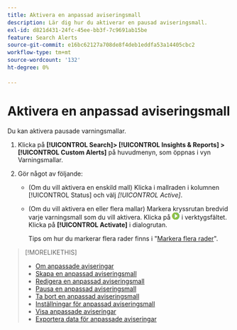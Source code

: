 ```yaml
---
title: Aktivera en anpassad aviseringsmall
description: Lär dig hur du aktiverar en pausad aviseringsmall.
exl-id: d821d431-24fc-45ee-bb3f-7c9691ab15be
feature: Search Alerts
source-git-commit: e16bc62127a708de8f4deb1eddfa53a14405cbc2
workflow-type: tm+mt
source-wordcount: '132'
ht-degree: 0%

---
```


# Aktivera en anpassad aviseringsmall

Du kan aktivera pausade varningsmallar.

1. Klicka på **[!UICONTROL Search]> [!UICONTROL Insights & Reports] >[!UICONTROL Custom Alerts]** på huvudmenyn, som öppnas i vyn Varningsmallar.

1. Gör något av följande:

   * (Om du vill aktivera en enskild mall) Klicka i mallraden i kolumnen [!UICONTROL Status] och välj *[!UICONTROL Active]*.

   * (Om du vill aktivera en eller flera mallar) Markera kryssrutan bredvid varje varningsmall som du vill aktivera. Klicka på ![Aktivera](/help/search-social-commerce/assets/activate.png "Aktivera") i verktygsfältet. Klicka på **[!UICONTROL Activate]** i dialogrutan.

     Tips om hur du markerar flera rader finns i &quot;[Markera flera rader](/help/search-social-commerce/common-tasks/navigation-editing-selection/multiple-rows-select.md)&quot;.

>[!MORELIKETHIS]
>
>* [Om anpassade aviseringar](alert-about.md)
>* [Skapa en anpassad aviseringsmall](alert-template-create.md)
>* [Redigera en anpassad aviseringsmall](alert-template-edit.md)
>* [Pausa en anpassad aviseringsmall](alert-template-pause.md)
>* [Ta bort en anpassad aviseringsmall](alert-template-delete.md)
>* [Inställningar för anpassad aviseringsmall](alert-template-settings.md)
>* [Visa anpassade aviseringar](alert-view.md)
>* [Exportera data för anpassade aviseringar](alert-export-data.md)
